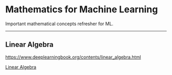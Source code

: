 # **Mathematics for Machine Learning**

Important mathematical concepts refresher for ML.

<hr/>

## **Linear Algebra**

https://www.deeplearningbook.org/contents/linear_algebra.html

[Linear Algebra](linear-algebra.md)
